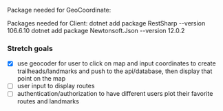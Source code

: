 Package needed for GeoCoordinate:

Packages needed for Client:
dotnet add package RestSharp --version 106.6.10
dotnet add package Newtonsoft.Json --version 12.0.2



### Stretch goals

- [x] use geocoder for user to click on map and input coordinates to create trailheads/landmarks and push to the api/database, then display that point on the map
- [ ] user input to display routes
- [ ] authentication/authorization to have different users plot their favorite routes and landmarks

